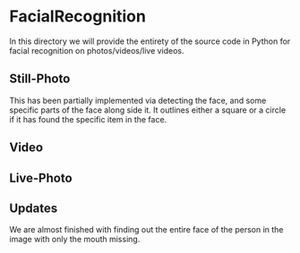 # FacialRecognition

In this directory we will provide the entirety of the source code in Python for facial recognition on photos/videos/live videos. 

## Still-Photo
 This has been partially implemented via detecting the face, and some specific parts of the face along side it. It outlines either a square or a circle if it has found the specific
 item in the face.
## Video

## Live-Photo

## Updates

We are almost finished with finding out the entire face of the person in the image with only the mouth missing.
